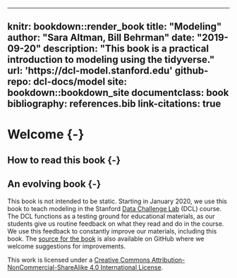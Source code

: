 
---
knitr: bookdown::render_book
title: "Modeling"
author: "Sara Altman, Bill Behrman"
date: "2019-09-20"
description: "This book is a practical introduction to modeling using the tidyverse."
url: 'https\://dcl-model.stanford.edu'
github-repo: dcl-docs/model
site: bookdown::bookdown_site
documentclass: book
bibliography: references.bib
link-citations: true
---

# Welcome {-}


## How to read this book {-}


## An evolving book {-}

This book is not intended to be static. Starting in January 2020, we use this book to teach modeling in the Stanford [Data Challenge Lab](https://datalab.stanford.edu/challenge-lab) (DCL) course. The DCL functions as a testing ground for educational materials, as our students give us routine feedback on what they read and do in the course. We use this feedback to constantly improve our materials, including this book. The [source for the book](https://github.com/dcl-docs/model) is also available on GitHub where we welcome suggestions for improvements.

This work is licensed under a [Creative Commons Attribution-NonCommercial-ShareAlike 4.0 International License](http://creativecommons.org/licenses/by-nc-sa/4.0/). 
